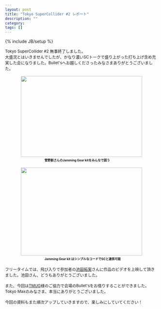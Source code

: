 ```yaml
---
layout: post
title: "Tokyo SuperCollider #2 レポート"
description: ""
category: 
tags: []
---
```

{% include JB/setup %}

<span class="Apple-style-span" style="font-family: 'Lucida Grande'; font-size: small;"><span class="Apple-style-span" style="font-size: 11px;"><div><span class="Apple-style-span" style="font-size: small;">Tokyo SuperCollider #2 無事終了しました。</span></div><div><span class="Apple-style-span" style="font-size: small;">大盛況とはいきませんでしたが、かなり濃いSCトークで盛り上がった打ち上げ含め充実した会になりました。Bullet'sへお越しくださったみなさまありがとうございました。</span></div><div><span class="Apple-style-span" style="font-size: small;"><br /></span></div><div class="separator" style="clear: both; text-align: center;"><a href="http://2.bp.blogspot.com/_U4BOPjrie10/TI0PrwJTtNI/AAAAAAAAACw/NRA_tIacfJ8/s1600/tksc2-1.jpg" imageanchor="1" style="margin-left: 1em; margin-right: 1em;"><img border="0" height="266" src="http://2.bp.blogspot.com/_U4BOPjrie10/TI0PrwJTtNI/AAAAAAAAACw/NRA_tIacfJ8/s400/tksc2-1.jpg" width="400" /></a></div><div><span class="Apple-style-span" style="font-size: small;">　　　　　　　　　　<b><span class="Apple-style-span" style="font-size: x-small;">菅野創さんのJamming Gear kitをみんなで囲う</span></b></span></div><div><span class="Apple-style-span" style="font-size: small;"><br /></span></div><div class="separator" style="clear: both; text-align: center;"><a href="http://2.bp.blogspot.com/_U4BOPjrie10/TI0PuK4uRjI/AAAAAAAAAC4/9mB_ZiEW-Bk/s1600/tksc2-2.jpg" imageanchor="1" style="display: inline !important; margin-left: 1em; margin-right: 1em;"><img border="0" height="290" src="http://2.bp.blogspot.com/_U4BOPjrie10/TI0PuK4uRjI/AAAAAAAAAC4/9mB_ZiEW-Bk/s400/tksc2-2.jpg" width="400" /></a></div><div></div><div><span class="Apple-style-span" style="font-size: small;">　　　　　　　　　　<span class="Apple-style-span" style="font-size: x-small;"><b>Jamming Gear kit はシンプルなコードでSCと連係可能</b></span></span></div><div><span class="Apple-style-span" style="font-size: small;"><br /></span></div><div><span class="Apple-style-span" style="font-size: small;">フリータイムでは、飛び入りで参加者の<a href="http://de-dicto.net/ac/">池田拓実</a>さんに作品のビデオを上映して頂きました。池田さん、どうもありがとうございました。</span></div><div><span class="Apple-style-span" style="font-size: small;"><br /></span></div><div><span class="Apple-style-span" style="font-size: small;">また、今回は<a href="http://tokyomax.jp/">TMUG</a>様のご協力で会場のBullet'sをお借りすることができました。Tokyo Maxのみなさま、本当にありがとうございました。</span></div><div><span class="Apple-style-span" style="font-size: small;"><br /></span></div><div><span class="Apple-style-span" style="font-size: small;">今回の資料もまた順次アップしていきますので、楽しみにしていてください！</span></div></span></span>
